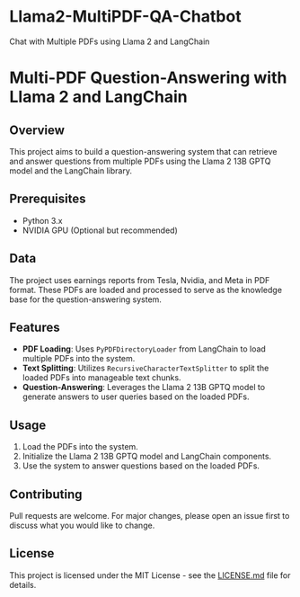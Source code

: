 # Llama2-MultiPDF-QA-Chatbot
Chat with Multiple PDFs using Llama 2 and LangChain


# Multi-PDF Question-Answering with Llama 2 and LangChain

## Overview

This project aims to build a question-answering system that can retrieve and answer questions from multiple PDFs using the Llama 2 13B GPTQ model and the LangChain library.

## Prerequisites

- Python 3.x
- NVIDIA GPU (Optional but recommended)

## Data

The project uses earnings reports from Tesla, Nvidia, and Meta in PDF format. These PDFs are loaded and processed to serve as the knowledge base for the question-answering system.

## Features

- **PDF Loading**: Uses `PyPDFDirectoryLoader` from LangChain to load multiple PDFs into the system.
- **Text Splitting**: Utilizes `RecursiveCharacterTextSplitter` to split the loaded PDFs into manageable text chunks.
- **Question-Answering**: Leverages the Llama 2 13B GPTQ model to generate answers to user queries based on the loaded PDFs.

## Usage

1. Load the PDFs into the system.
2. Initialize the Llama 2 13B GPTQ model and LangChain components.
3. Use the system to answer questions based on the loaded PDFs.

## Contributing

Pull requests are welcome. For major changes, please open an issue first to discuss what you would like to change.

## License

This project is licensed under the MIT License - see the [LICENSE.md](LICENSE.md) file for details.
